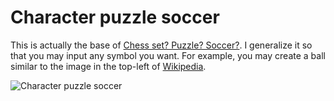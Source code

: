 # Character puzzle soccer

This is actually the base of [Chess set? Puzzle? Soccer?](https://www.thingiverse.com/thing:1547895). I generalize it so that you may input any symbol you want. For example, you may create a ball similar to the image in the top-left of [Wikipedia](https://en.wikipedia.org/wiki/Main_Page).

![Character puzzle soccer](http://thingiverse-production-new.s3.amazonaws.com/renders/c5/d1/18/bd/f9/9bc4392c4024a4e916cb47233c3bd48c_preview_featured.JPG)